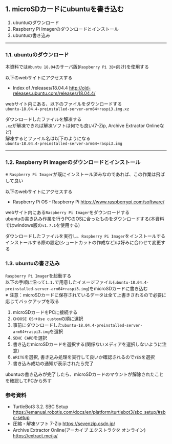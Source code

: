 ## 1. microSDカードにubuntuを書き込む
1. ubuntuのダウンロード
2. Raspberry Pi Imagerのダウンロードとインストール
3. ubuntuの書き込み


-----
### 1.1. ubuntuのダウンロード
本資料では`Ubuntu 18.04`のサーバ版(`Raspberry Pi 3B+`向け)を使用する

以下のwebサイトにアクセスする
- Index of /releases/18.04.4
http://old-releases.ubuntu.com/releases/18.04.4/

webサイト内にある、以下のファイルをダウンロードする  
`ubuntu-18.04.4-preinstalled-server-arm64+raspi3.img.xz`

ダウンロードしたファイルを解凍する  
`.xz`が解凍できれば解凍ソフトは何でも良い(7-Zip, Archive Extractor Onlineなど)  
解凍するとファイル名は以下のようになる  
`ubuntu-18.04.4-preinstalled-server-arm64+raspi3.img`


-----
### 1.2. Raspberry Pi Imagerのダウンロードとインストール
※ `Raspberry Pi Imager`が既にインストール済みなのであれば、この作業は飛ばして良い

以下のwebサイトにアクセスする
- Raspberry Pi OS - Raspberry Pi
https://www.raspberrypi.com/software/

webサイト内にある`Raspberry Pi Imager`をダウンロードする  
ubuntuの書き込み作業を行うPCのOSに合ったものをダウンロードする(本資料ではwindows版の`v1.7.1`を使用する)

ダウンロードしたファイルを実行し、`Raspberry Pi Imager`をインストールする  
インストールする際の設定(ショートカットの作成など)は好みに合わせて変更する


### 1.3. ubuntuの書き込み
`Raspberry Pi Imager`を起動する  
以下の手順に沿って`1.1.`で用意したイメージファイル(`ubuntu-18.04.4-preinstalled-server-arm64+raspi3.img`)をmicroSDカードに書き込む  
※ 注意：microSDカードに保存されているデータは全て上書きされるので必要に応じてバックアップを取る  

1. microSDカードをPCに接続する
2. `CHOOSE OS`→`Use custom`の順に選択
3. 事前にダウンロードした`ubuntu-18.04.4-preinstalled-server-arm64+raspi3.img`を選択
4. `SDHC CARD`を選択
5. 書き込むmicroSDカードを選択する(関係ないメディアを選択しないように注意)
6. `WRITE`を選択, 書き込み処理を実行して良いか確認されるので`YES`を選択
7. 書き込み成功の通知が表示されたら完了

ubuntuの書き込みが完了したら、microSDカードのマウントが解除されたことを確認してPCから外す


### 参考資料
- TurtleBot3 3.2. SBC Setup
https://emanual.robotis.com/docs/en/platform/turtlebot3/sbc_setup/#sbc-setup
- 圧縮・解凍ソフト 7-Zip
https://sevenzip.osdn.jp/
- Archive Extractor Online(アーカイブ エクストラクタ オンライン)
https://extract.me/ja/
